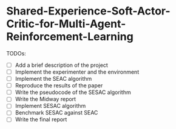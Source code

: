 # Shared-Experience-Soft-Actor-Critic-for-Multi-Agent-Reinforcement-Learning

TODOs:
- [ ] Add a brief description of the project
- [ ] Implement the experimenter and the environment
- [ ] Implement the SEAC algorithm
- [ ] Reproduce the results of the paper
- [ ] Write the pseudocode of the SESAC algorithm
- [ ] Write the Midway report
- [ ] Implement SESAC algorithm
- [ ] Benchmark SESAC against SEAC
- [ ] Write the final report